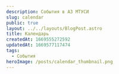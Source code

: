```yaml
---
description: События в АЗ МТУСИ
slug: calendar
public: true
layout: ../../layouts/BlogPost.astro
title: Календарь
createdAt: 1669555272592
updatedAt: 1669577117474
tags:
  - События
heroImage: /posts/calendar_thumbnail.png
---
```



